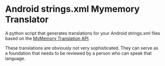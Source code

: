 # Android strings.xml Mymemory Translator

A python script that generates translations for your Android strings.xml files based on the [MyMemory Translation API](https://mymemory.translated.net/doc/spec.php).

These translations are obviously not very sophisticated. They can serve as a foundation that needs to be reviewed by a person who can speak that language.
